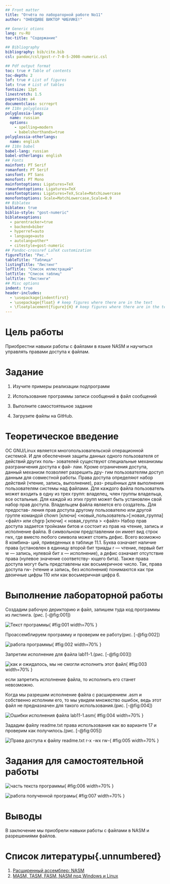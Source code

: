```yaml
---
## Front matter
title: "Отчёта по лабораторной работе No11"
author: "ОНВУДИВЕ ВИКТОР ЧИБУИКЕ!"

## Generic otions
lang: ru-RU
toc-title: "Содержание"

## Bibliography
bibliography: bib/cite.bib
csl: pandoc/csl/gost-r-7-0-5-2008-numeric.csl

## Pdf output format
toc: true # Table of contents
toc-depth: 2
lof: true # List of figures
lot: true # List of tables
fontsize: 12pt
linestretch: 1.5
papersize: a4
documentclass: scrreprt
## I18n polyglossia
polyglossia-lang:
  name: russian
  options:
	- spelling=modern
	- babelshorthands=true
polyglossia-otherlangs:
  name: english
## I18n babel
babel-lang: russian
babel-otherlangs: english
## Fonts
mainfont: PT Serif
romanfont: PT Serif
sansfont: PT Sans
monofont: PT Mono
mainfontoptions: Ligatures=TeX
romanfontoptions: Ligatures=TeX
sansfontoptions: Ligatures=TeX,Scale=MatchLowercase
monofontoptions: Scale=MatchLowercase,Scale=0.9
## Biblatex
biblatex: true
biblio-style: "gost-numeric"
biblatexoptions:
  - parentracker=true
  - backend=biber
  - hyperref=auto
  - language=auto
  - autolang=other*
  - citestyle=gost-numeric
## Pandoc-crossref LaTeX customization
figureTitle: "Рис."
tableTitle: "Таблица"
listingTitle: "Листинг"
lofTitle: "Список иллюстраций"
lotTitle: "Список таблиц"
lolTitle: "Листинги"
## Misc options
indent: true
header-includes:
  - \usepackage{indentfirst}
  - \usepackage{float} # keep figures where there are in the text
  - \floatplacement{figure}{H} # keep figures where there are in the text
---
```

# Цель работы

Приобрестни навыки работы с файлами в языке NASM и научиться управлять правами доступа к файлам.

# Задание

1. Изучите примеры реализации подпрограмм

2. Использование программы записи сообщений в файл сообщений

4. Выполните самостоятеьное задание

3. Загрузите файлы на GitHub.

# Теоретическое введение

ОС GNU/Linux является многопользовательской операционной системой. И
для обеспечения защиты данных одного пользователя от действий других поль-
зователей существуют специальные механизмы разграничения доступа к фай-
лам. Кроме ограничения доступа, данный механизм позволяет разрешить дру-
гим пользователям доступ данным для совместной работы.
Права доступа определяют набор действий (чтение, запись, выполнение), раз-
решённых для выполнения пользователям системы над файлами. Для каждого
файла пользователь может входить в одну из трех групп: владелец, член группы
владельца, все остальные. Для каждой из этих групп может быть установлен свой
набор прав доступа. Владельцем файла является его создатель. Для предостав-
ления прав доступа другому пользователю или другой группе командой
chown [ключи] <новый_пользователь>[:новая_группа] <файл>
или
chgrp [ключи] < новая_группа > <файл>
Набор прав доступа задается тройками битов и состоит из прав на чтение,
запись и исполнение файла. В символьном представлении он имеет вид строк
rwx, где вместо любого символа может стоять дефис. Всего возможно 8 комбина-
ций, приведенных в таблице 11.1. Буква означает наличие права (установлен в
единицу второй бит триады r — чтение, первый бит w — запись, нулевой бит х —
исполнение), а дефис означает отсутствие права (нулевое значение соответству-
ющего бита). Также права доступа могут быть представлены как восьмеричное
число. Так, права доступа rw- (чтение и запись, без исполнения) понимаются
как три двоичные цифры 110 или как восьмеричная цифра 6.

# Выполнение лабораторной работы
Создадим рабочую дерикторию и файл, запишем туда код программы из листинга. (рис. [-@fig:001])

![Текст программы](image/01.png){ #fig:001 width=70% }

Проассемблируем программу и проверим ее работу(рис. [-@fig:002])

![работа программы](image/02.png){ #fig:002 width=70% }

Запретим исполнение для файла lab11-1.(рис. [-@fig:003])

![как и ожидалось, мы не смогли исполнить этот файл](image/03.png){ #fig:003 width=70% }

если запретить исполнение файла, то исполнить его станет невозможно.

Когда мы разрешим исполнение файла с расширением .asm и собственно исполним его, то мы увидем множество ошибок, ведь этот файл не предназначен для такого использования.(рис. [-@fig:004])

![Ошибки исполнения файла lab11-1.asm](image/04.png){ #fig:004 width=70% }

Зададим файлу readme.txt права использования как во варианте 17 и проверим как получилось.(рис. [-@fig:005])

![Права доступа к файлу readme.txt r-x -wx rw-](image/05.png){ #fig:005 width=70% }

# Задания для самостоятельной работы

![часть текста программы](image/06.png){ #fig:006 width=70% }

![работа полученной програмы](image/07.png){ #fig:007 width=70% }

# Выводы

В заключение мы приобрели навыки работы с файлами в NASM и разрешениями файлов.

# Список литературы{.unnumbered}

1. [Расширенный ассемблер: NASM](https://www.opennet.ru/docs/RUS/nasm/)
2. [MASM, TASM, FASM, NASM под Windows и Linux](https://habr.com/ru/post/326078/)
